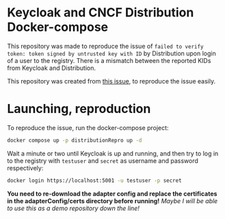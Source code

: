 # Keycloak and CNCF Distribution Docker-compose

This repository was made to reproduce the issue of `failed to verify token: token signed by untrusted key with ID` by Distribution upon login of a user to the registry. There is a mismatch between the reported KIDs from Keycloak and Distribution.

This repository was created from [this issue](https://github.com/distribution/distribution/issues/2875), to reproduce the issue easily.

# Launching, reproduction

To reproduce the issue, run the docker-compose project:

```bash
docker compose up -p distributionRepro up -d
```
Wait a minute or two until Keycloak is up and running, and then try to log in to the registry with `testuser` and `secret` as username and password respectively:

```bash
docker login https://localhost:5001 -u testuser -p secret
```
**You need to re-download the adapter config and replace the certificates in the adapterConfig/certs directory before running!**
*Maybe I will be able to use this as a demo repository down the line!*
